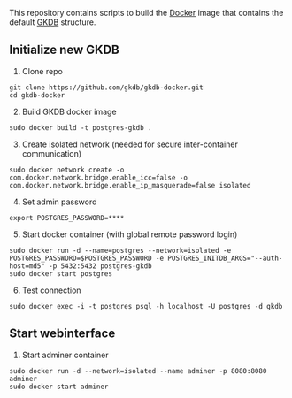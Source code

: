 This repository contains scripts to build the [Docker](https://www.docker.com/)
image that contains the default [GKDB](https://github.com/gkdb/gkdb) structure.

## Initialize new GKDB
1. Clone repo

  ```
  git clone https://github.com/gkdb/gkdb-docker.git
  cd gkdb-docker
  ```

2. Build GKDB docker image

  ```
  sudo docker build -t postgres-gkdb .
  ```

3. Create isolated network (needed for secure inter-container communication)

  ```
  sudo docker network create -o com.docker.network.bridge.enable_icc=false -o com.docker.network.bridge.enable_ip_masquerade=false isolated
  ```

4. Set admin password

  ```
  export POSTGRES_PASSWORD=****
  ```

5. Start docker container (with global remote password login)

  ```
  sudo docker run -d --name=postgres --network=isolated -e POSTGRES_PASSWORD=$POSTGRES_PASSWORD -e POSTGRES_INITDB_ARGS="--auth-host=md5" -p 5432:5432 postgres-gkdb
  sudo docker start postgres
  ```

6. Test connection

  ```
  sudo docker exec -i -t postgres psql -h localhost -U postgres -d gkdb
  ```

## Start webinterface
1. Start adminer container

  ```
  sudo docker run -d --network=isolated --name adminer -p 8080:8080 adminer
  sudo docker start adminer
  ```
